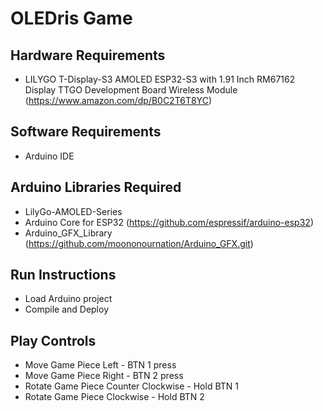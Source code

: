 # OLEDris Game
## Hardware Requirements
* LILYGO T-Display-S3 AMOLED ESP32-S3 with 1.91 Inch RM67162 Display TTGO Development Board Wireless Module (https://www.amazon.com/dp/B0C2T6T8YC)

## Software Requirements
* Arduino IDE

## Arduino Libraries Required
* LilyGo-AMOLED-Series
* Arduino Core for ESP32 (https://github.com/espressif/arduino-esp32)
* Arduino_GFX_Library (https://github.com/moononournation/Arduino_GFX.git)

## Run Instructions
* Load Arduino project
* Compile and Deploy

## Play Controls
* Move Game Piece Left - BTN 1 press
* Move Game Piece Right - BTN 2 press
* Rotate Game Piece Counter Clockwise - Hold BTN 1
* Rotate Game Piece Clockwise - Hold BTN 2
